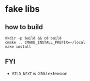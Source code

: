 # fake libs

## how to build
```
mkdir -p build && cd build
cmake .. CMAKE_INSTALL_PREFIX=~/local
make install
```

## FYI
* `RTLD_NEXT` is GNU extension
